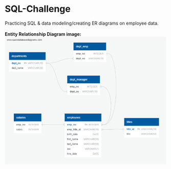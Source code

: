 # SQL-Challenge
Practicing SQL &amp; data modeling/creating ER diagrams on employee data.<br/><br/>
**Entity Relationship Diagram image:** <br/> ![ER Diagram](/Images/database_schema.png)
